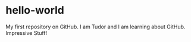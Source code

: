 hello-world
===========

My first repository on GitHub.
I am Tudor and I am learning about GitHub.
Impressive Stuff!
